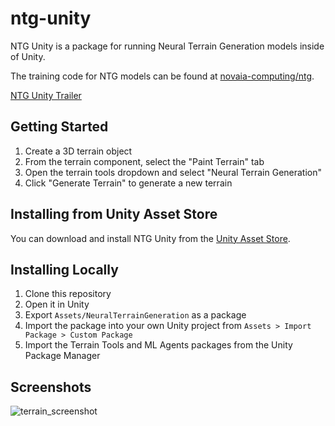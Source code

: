 # ntg-unity
NTG Unity is a package for running Neural Terrain Generation models inside of Unity.

The training code for NTG models can be found at [novaia-computing/ntg](https://github.com/novaia-computing/ntg).

[NTG Unity Trailer](https://youtu.be/MZakPuXyquk)

## Getting Started
1. Create a 3D terrain object
2. From the terrain component, select the "Paint Terrain" tab
3. Open the terrain tools dropdown and select "Neural Terrain Generation"
4. Click "Generate Terrain" to generate a new terrain

## Installing from Unity Asset Store
You can download and install NTG Unity from the [Unity Asset Store](https://assetstore.unity.com/packages/tools/terrain/neural-terrain-generation-249580).

## Installing Locally
1. Clone this repository
2. Open it in Unity
3. Export ``Assets/NeuralTerrainGeneration`` as a package
4. Import the package into your own Unity project from ``Assets > Import Package > Custom Package``
5. Import the Terrain Tools and ML Agents packages from the Unity Package Manager

## Screenshots
![terrain_screenshot](./Images/readme_image.png)
